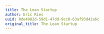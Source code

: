 ```yaml
---
title: The Lean Startup
author: Eric Ries
uuid: 0de4982d-59d1-47dd-9cc0-63af93d42a6c
original_title: The Lean Startup
---
```


